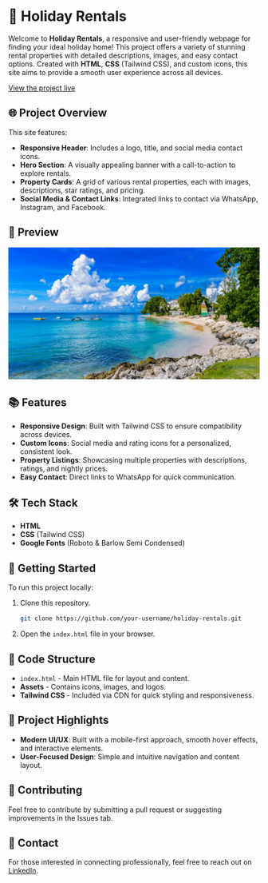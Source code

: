 # 🌴 Holiday Rentals

Welcome to **Holiday Rentals**, a responsive and user-friendly webpage for finding your ideal holiday home! This project offers a variety of stunning rental properties with detailed descriptions, images, and easy contact options. Created with **HTML**, **CSS** (Tailwind CSS), and custom icons, this site aims to provide a smooth user experience across all devices.

[View the project live](https://holiday-rentals-ag.netlify.app/)

## 🌐 Project Overview

This site features:

- **Responsive Header**: Includes a logo, title, and social media contact icons.
- **Hero Section**: A visually appealing banner with a call-to-action to explore rentals.
- **Property Cards**: A grid of various rental properties, each with images, descriptions, star ratings, and pricing.
- **Social Media & Contact Links**: Integrated links to contact via WhatsApp, Instagram, and Facebook.

## 📸 Preview

![Holiday Rentals Preview](assets/banner/banner-holiday-rental.jpg)

## 📚 Features

- **Responsive Design**: Built with Tailwind CSS to ensure compatibility across devices.
- **Custom Icons**: Social media and rating icons for a personalized, consistent look.
- **Property Listings**: Showcasing multiple properties with descriptions, ratings, and nightly prices.
- **Easy Contact**: Direct links to WhatsApp for quick communication.

## 🛠️ Tech Stack

- **HTML**
- **CSS** (Tailwind CSS)
- **Google Fonts** (Roboto & Barlow Semi Condensed)

## 🚀 Getting Started

To run this project locally:

1. Clone this repository.
   ```bash
   git clone https://github.com/your-username/holiday-rentals.git
   ```
2. Open the `index.html` file in your browser.

## 📑 Code Structure

- `index.html` - Main HTML file for layout and content.
- **Assets** - Contains icons, images, and logos.
- **Tailwind CSS** - Included via CDN for quick styling and responsiveness.

## 🌟 Project Highlights

- **Modern UI/UX**: Built with a mobile-first approach, smooth hover effects, and interactive elements.
- **User-Focused Design**: Simple and intuitive navigation and content layout.

## 🤝 Contributing

Feel free to contribute by submitting a pull request or suggesting improvements in the Issues tab.

## 💼 Contact

For those interested in connecting professionally, feel free to reach out on [LinkedIn](https://www.linkedin.com/in/andreaguarneri).